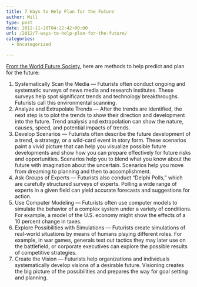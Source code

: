 ```yaml
---
title: 7 Ways to Help Plan for the Future
author: Will
type: post
date: 2012-11-20T04:22:42+00:00
url: /2012/7-ways-to-help-plan-for-the-future/
categories:
  - Uncategorized

---
```

[From the World Future Society][1], here are methods to help predict and plan for the future:

  1. Systematically Scan the Media — Futurists often conduct ongoing and systematic surveys of news media and research institutes. These surveys help spot significant trends and technology breakthroughs. Futurists call this environmental scanning.
  2. Analyze and Extrapolate Trends — After the trends are identified, the next step is to plot the trends to show their direction and development into the future. Trend analysis and extrapolation can show the nature, causes, speed, and potential impacts of trends.
  3. Develop Scenarios — Futurists often describe the future development of a trend, a strategy, or a wild-card event in story form. These scenarios paint a vivid picture that can help you visualize possible future developments and show how you can prepare effectively for future risks and opportunities. Scenarios help you to blend what you know about the future with imagination about the uncertain. Scenarios help you move from dreaming to planning and then to accomplishment.
  4. Ask Groups of Experts — Futurists also conduct “Delphi Polls,” which are carefully structured surveys of experts. Polling a wide range of experts in a given field can yield accurate forecasts and suggestions for action.
  5. Use Computer Modeling — Futurists often use computer models to simulate the behavior of a complex system under a variety of conditions. For example, a model of the U.S. economy might show the effects of a 10 percent change in taxes.
  6. Explore Possibilities with Simulations — Futurists create simulations of real-world situations by means of humans playing different roles. For example, in war games, generals test out tactics they may later use on the battlefield, or corporate executives can explore the possible results of competitive strategies.
  7. Create the Vision — Futurists help organizations and individuals systematically develop visions of a desirable future. Visioning creates the big picture of the possibilities and prepares the way for goal setting and planning.

 [1]: http://www.wfs.org/forecasts/index.html